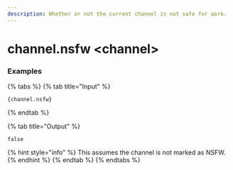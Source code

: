 ```yaml
---
description: Whether or not the current channel is not safe for work.
---
```


# channel.nsfw &lt;channel>

### Examples

{% tabs %}
{% tab title="Input" %}

```text
{channel.nsfw}
```

{% endtab %}

{% tab title="Output" %}

```text
false
```

{% hint style="info" %}
This assumes the channel is not marked as NSFW.
{% endhint %}
{% endtab %}
{% endtabs %}
